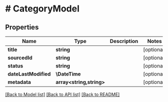 # # CategoryModel

## Properties

Name | Type | Description | Notes
------------ | ------------- | ------------- | -------------
**title** | **string** |  | [optional]
**sourcedId** | **string** |  | [optional]
**status** | **string** |  | [optional]
**dateLastModified** | **\DateTime** |  | [optional]
**metadata** | **array<string,string>** |  | [optional]

[[Back to Model list]](../../README.md#models) [[Back to API list]](../../README.md#endpoints) [[Back to README]](../../README.md)
